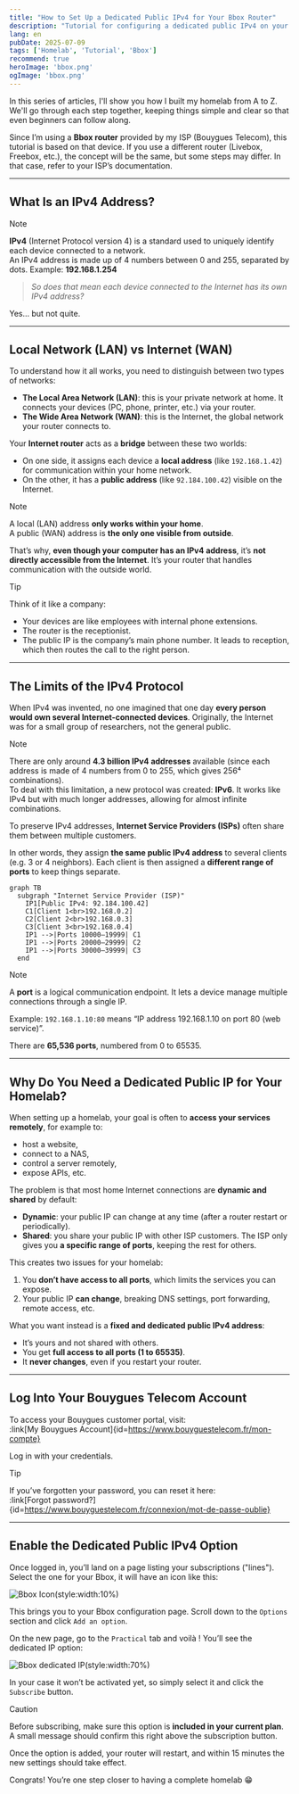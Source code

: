 ```yaml
---
title: "How to Set Up a Dedicated Public IPv4 for Your Bbox Router"
description: "Tutorial for configuring a dedicated public IPv4 on your Internet router (specifically for a Bbox)"
lang: en
pubDate: 2025-07-09
tags: ['Homelab', 'Tutorial', 'Bbox']
recommend: true
heroImage: 'bbox.png'
ogImage: 'bbox.png'
---
```


In this series of articles, I'll show you how I built my homelab from A to Z. We'll go through each step together, keeping things simple and clear so that even beginners can follow along.

Since I’m using a **Bbox router** provided by my ISP (Bouygues Telecom), this tutorial is based on that device. If you use a different router (Livebox, Freebox, etc.), the concept will be the same, but some steps may differ. In that case, refer to your ISP’s documentation.

---

## What Is an IPv4 Address?

> [!note]
> **IPv4** (Internet Protocol version 4) is a standard used to uniquely identify each device connected to a network.<br>
> An IPv4 address is made up of 4 numbers between 0 and 255, separated by dots. Example: **192.168.1.254**

> *So does that mean each device connected to the Internet has its own IPv4 address?*

Yes... but not quite.

---

## Local Network (LAN) vs Internet (WAN)

To understand how it all works, you need to distinguish between two types of networks:

- **The Local Area Network (LAN)**: this is your private network at home. It connects your devices (PC, phone, printer, etc.) via your router.
- **The Wide Area Network (WAN)**: this is the Internet, the global network your router connects to.

Your **Internet router** acts as a **bridge** between these two worlds:
- On one side, it assigns each device a **local address** (like `192.168.1.42`) for communication within your home network.
- On the other, it has a **public address** (like `92.184.100.42`) visible on the Internet.

> [!note]
> A local (LAN) address **only works within your home**.<br>
> A public (WAN) address is **the only one visible from outside**.

That’s why, **even though your computer has an IPv4 address**, it’s **not directly accessible from the Internet**. It’s your router that handles communication with the outside world.

> [!tip]
> Think of it like a company:
> - Your devices are like employees with internal phone extensions.
> - The router is the receptionist.
> - The public IP is the company’s main phone number. It leads to reception, which then routes the call to the right person.

---

## The Limits of the IPv4 Protocol

When IPv4 was invented, no one imagined that one day **every person would own several Internet-connected devices**. Originally, the Internet was for a small group of researchers, not the general public.

> [!note]
> There are only around **4.3 billion IPv4 addresses** available (since each address is made of 4 numbers from 0 to 255, which gives 256⁴ combinations).<br>
> To deal with this limitation, a new protocol was created: **IPv6**. It works like IPv4 but with much longer addresses, allowing for almost infinite combinations.

To preserve IPv4 addresses, **Internet Service Providers (ISPs)** often share them between multiple customers.

In other words, they assign **the same public IPv4 address** to several clients (e.g. 3 or 4 neighbors). Each client is then assigned a **different range of ports** to keep things separate.

```mermaid
graph TB
  subgraph "Internet Service Provider (ISP)"
    IP1[Public IPv4: 92.184.100.42]
    C1[Client 1<br>192.168.0.2]
    C2[Client 2<br>192.168.0.3]
    C3[Client 3<br>192.168.0.4]
    IP1 -->|Ports 10000–19999| C1
    IP1 -->|Ports 20000–29999| C2
    IP1 -->|Ports 30000–39999| C3
  end
```

> [!note]
> A **port** is a logical communication endpoint. It lets a device manage multiple connections through a single IP.
>
> Example: `192.168.1.10:80` means “IP address 192.168.1.10 on port 80 (web service)”.
>
> There are **65,536 ports**, numbered from 0 to 65535.

---

## Why Do You Need a Dedicated Public IP for Your Homelab?

When setting up a homelab, your goal is often to **access your services remotely**, for example to:
- host a website,
- connect to a NAS,
- control a server remotely,
- expose APIs, etc.

The problem is that most home Internet connections are **dynamic and shared** by default:
- **Dynamic**: your public IP can change at any time (after a router restart or periodically).
- **Shared**: you share your public IP with other ISP customers. The ISP only gives you **a specific range of ports**, keeping the rest for others.

This creates two issues for your homelab:
1. You **don’t have access to all ports**, which limits the services you can expose.
2. Your public IP **can change**, breaking DNS settings, port forwarding, remote access, etc.

What you want instead is a **fixed and dedicated public IPv4 address**:
- It’s yours and not shared with others.
- You get **full access to all ports (1 to 65535)**.
- It **never changes**, even if you restart your router.

---

## Log Into Your Bouygues Telecom Account

To access your Bouygues customer portal, visit:  
:link[My Bouygues Account]{id=https://www.bouyguestelecom.fr/mon-compte}

Log in with your credentials.

> [!tip]
> If you’ve forgotten your password, you can reset it here:  
> :link[Forgot password?]{id=https://www.bouyguestelecom.fr/connexion/mot-de-passe-oublie}

---

## Enable the Dedicated Public IPv4 Option

Once logged in, you’ll land on a page listing your subscriptions ("lines").  
Select the one for your Bbox, it will have an icon like this:

![Bbox Icon](~/assets/images/config-ip-dediee-bbox/icone-bbox.png)(style:width:10%)

This brings you to your Bbox configuration page. Scroll down to the `Options` section and click `Add an option`.

On the new page, go to the `Practical` tab and voilà ! You’ll see the dedicated IP option:

![Bbox dedicated IP](~/assets/images/config-ip-dediee-bbox/option-ip-dediee.png)(style:width:70%)

In your case it won’t be activated yet, so simply select it and click the `Subscribe` button.

> [!caution]
> Before subscribing, make sure this option is **included in your current plan**. A small message should confirm this right above the subscription button.

Once the option is added, your router will restart, and within 15 minutes the new settings should take effect.

Congrats! You’re one step closer to having a complete homelab 😁
